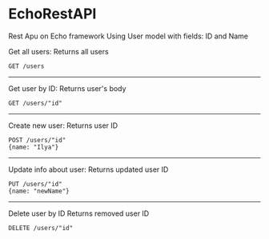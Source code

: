 # EchoRestAPI

Rest Apu on Echo framework
Using User model with fields: ID and Name

Get all users:
Returns all users
```
GET /users
```
___
Get user by ID:
Returns user's body
```
GET /users/"id"
```
___
Create new user:
Returns user ID
```
POST /users/"id"
{name: "Ilya"}
```
___
Update info about user:
Returns updated user ID
```
PUT /users/"id"
{name: "newName"}
```
___
Delete user by ID
Returns removed user ID
```
DELETE /users/"id"
```
